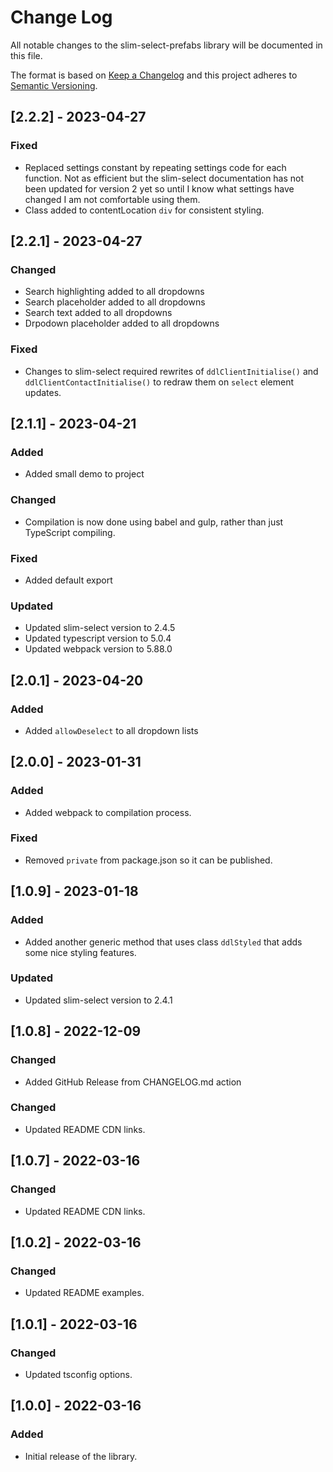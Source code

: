 # Change Log

All notable changes to the slim-select-prefabs library will be documented in this file.

The format is based on [Keep a Changelog](http://keepachangelog.com/en/1.0.0/)
and this project adheres to [Semantic Versioning](http://semver.org/spec/v2.0.0.html).

## [2.2.2] - 2023-04-27

### Fixed
- Replaced settings constant by repeating settings code for each function. Not as efficient but the slim-select documentation has not been updated for version 2 yet so until I know what settings have changed I am not comfortable using them.
- Class added to contentLocation `div` for consistent styling.

## [2.2.1] - 2023-04-27

### Changed
- Search highlighting added to all dropdowns
- Search placeholder added to all dropdowns
- Search text added to all dropdowns
- Drpodown placeholder added to all dropdowns

### Fixed
- Changes to slim-select required rewrites of `ddlClientInitialise()` and `ddlClientContactInitialise()` to redraw them on `select` element updates.

## [2.1.1] - 2023-04-21

### Added
- Added small demo to project

### Changed
- Compilation is now done using babel and gulp, rather than just TypeScript compiling.

### Fixed
- Added default export

### Updated
- Updated slim-select version to 2.4.5
- Updated typescript version to 5.0.4
- Updated webpack version to 5.88.0

## [2.0.1] - 2023-04-20

### Added
- Added `allowDeselect` to all dropdown lists

## [2.0.0] - 2023-01-31

### Added
- Added webpack to compilation process.

### Fixed
- Removed `private` from package.json so it can be published.

## [1.0.9] - 2023-01-18

### Added
- Added another generic method that uses class `ddlStyled` that adds some nice styling features.

### Updated
- Updated slim-select version to 2.4.1

## [1.0.8] - 2022-12-09

### Changed
- Added GitHub Release from CHANGELOG.md action

### Changed
- Updated README CDN links.

## [1.0.7] - 2022-03-16

### Changed
- Updated README CDN links.

## [1.0.2] - 2022-03-16

### Changed
- Updated README examples.

## [1.0.1] - 2022-03-16

### Changed
- Updated tsconfig options.

## [1.0.0] - 2022-03-16

### Added
- Initial release of the library.